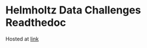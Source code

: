 # Helmholtz Data Challenges Readthedoc

Hosted at [link](https://juelich-challenges.readthedocs.io/en/latest)
